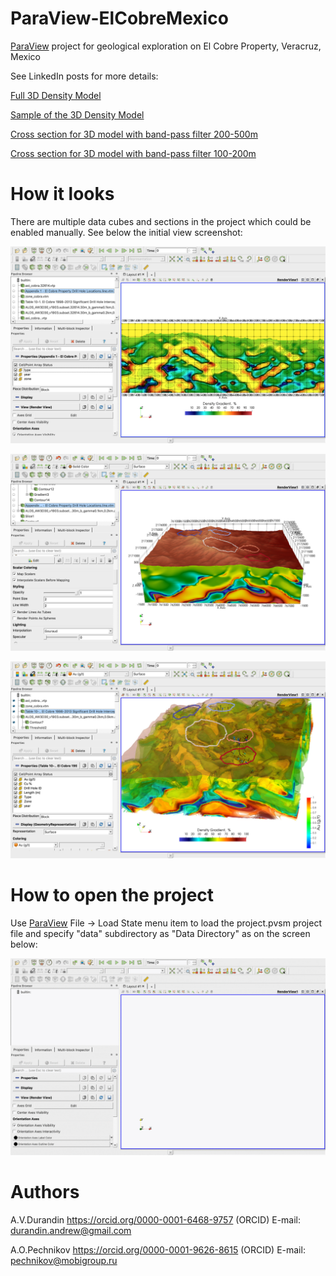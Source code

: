 # ParaView-ElCobreMexico
[ParaView](https://www.paraview.org/download/) project for geological exploration on El Cobre Property, Veracruz, Mexico

See LinkedIn posts for more details:

[Full 3D Density Model](https://www.linkedin.com/posts/activity-6608289329049550848-O7DY/)

[Sample of the 3D Density Model](https://www.linkedin.com/posts/activity-6608613026637586432-TdM-/)

[Cross section for 3D model with band-pass filter 200-500m](https://www.linkedin.com/posts/activity-6608647570707234816-oFAF/)

[Cross section for 3D model with band-pass filter 100-200m](https://www.linkedin.com/posts/activity-6608691551159754752-p7CT/)

# How it looks

There are multiple data cubes and sections in the project which could be enabled manually. See below the initial view screenshot:

![ParaView Project Screenshot](paraview_project_screen.jpg)

![ParaView Project Screenshot 3D](paraview_project_screen3d.jpg)

![ParaView Project Screenshot 3D with wells and Au probes](paraview_project_screen3d_wells.jpg)

# How to open the project

Use [ParaView](https://www.paraview.org/download/) File -> Load State menu item to load the project.pvsm project file and specify "data" subdirectory as "Data Directory" as on the screen below:

![ParaView project load settings](ParaView-ElCobreMexico.gif)

# Authors

A.V.Durandin
https://orcid.org/0000-0001-6468-9757 (ORCID)
E-mail: durandin.andrew@gmail.com

A.O.Pechnikov
https://orcid.org/0000-0001-9626-8615 (ORCID)
E-mail: pechnikov@mobigroup.ru
